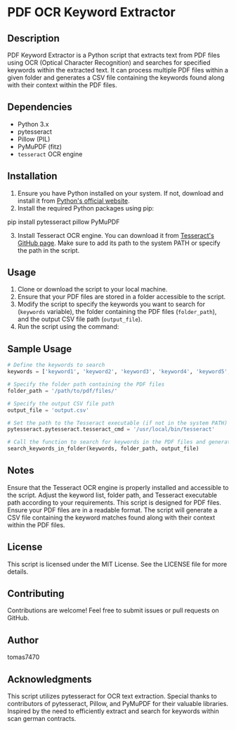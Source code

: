 # PDF OCR Keyword Extractor

## Description
PDF Keyword Extractor is a Python script that extracts text from PDF files using OCR (Optical Character Recognition) and searches for specified keywords within the extracted text. It can process multiple PDF files within a given folder and generates a CSV file containing the keywords found along with their context within the PDF files.

## Dependencies
- Python 3.x
- pytesseract
- Pillow (PIL)
- PyMuPDF (fitz)
- `tesseract` OCR engine

## Installation
1. Ensure you have Python installed on your system. If not, download and install it from [Python's official website](https://www.python.org/).
2. Install the required Python packages using pip:

pip install pytesseract pillow PyMuPDF

3. Install Tesseract OCR engine. You can download it from [Tesseract's GitHub page](https://github.com/tesseract-ocr/tesseract). Make sure to add its path to the system PATH or specify the path in the script.

## Usage
1. Clone or download the script to your local machine.
2. Ensure that your PDF files are stored in a folder accessible to the script.
3. Modify the script to specify the keywords you want to search for (`keywords` variable), the folder containing the PDF files (`folder_path`), and the output CSV file path (`output_file`).
4. Run the script using the command:


## Sample Usage
```python
# Define the keywords to search
keywords = ['keyword1', 'keyword2', 'keyword3', 'keyword4', 'keyword5', 'keyword6']

# Specify the folder path containing the PDF files
folder_path = '/path/to/pdf/files/'

# Specify the output CSV file path
output_file = 'output.csv'

# Set the path to the Tesseract executable (if not in the system PATH)
pytesseract.pytesseract.tesseract_cmd = '/usr/local/bin/tesseract'

# Call the function to search for keywords in the PDF files and generate the CSV file
search_keywords_in_folder(keywords, folder_path, output_file)
```

## Notes
Ensure that the Tesseract OCR engine is properly installed and accessible to the script.
Adjust the keyword list, folder path, and Tesseract executable path according to your requirements.
This script is designed for PDF files. Ensure your PDF files are in a readable format.
The script will generate a CSV file containing the keyword matches found along with their context within the PDF files.

## License
This script is licensed under the MIT License. See the LICENSE file for more details.

## Contributing
Contributions are welcome! Feel free to submit issues or pull requests on GitHub.

## Author
tomas7470

## Acknowledgments
This script utilizes pytesseract for OCR text extraction.
Special thanks to contributors of pytesseract, Pillow, and PyMuPDF for their valuable libraries.
Inspired by the need to efficiently extract and search for keywords within scan german contracts.

